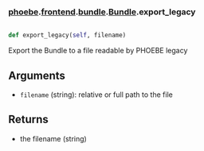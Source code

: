 ### [phoebe](phoebe.md).[frontend](phoebe.frontend.md).[bundle](phoebe.frontend.bundle.md).[Bundle](phoebe.frontend.bundle.Bundle.md).export_legacy

```py

def export_legacy(self, filename)

```



Export the Bundle to a file readable by PHOEBE legacy

Arguments
-----------
* `filename` (string): relative or full path to the file

Returns
------------
* the filename (string)

